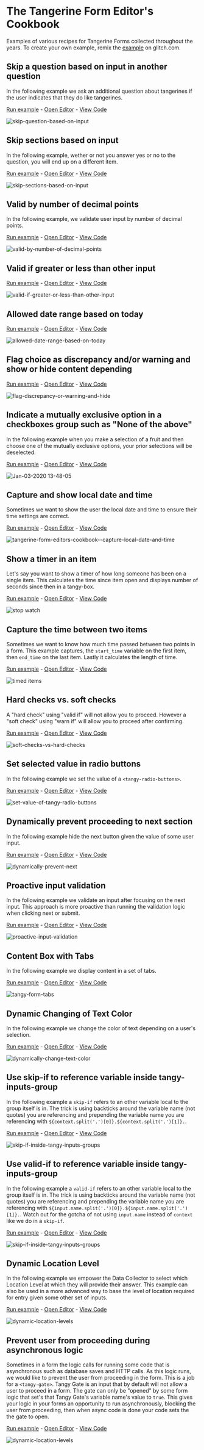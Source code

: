 # The Tangerine Form Editor's Cookbook
Examples of various recipes for Tangerine Forms collected throughout the years. To create your own example, remix the [example](https://glitch.com/edit/#!/remix/tangy-form-example-template) on glitch.com.

## Skip a question based on input in another question
In the following example we ask an additional question about tangerines if the user indicates that they do like tangerines.

[Run example](https://skip-question-based-on-input.glitch.me/) - [Open Editor](https://skip-question-based-on-input.glitch.me/#edit) - [View Code](https://glitch.com/edit/#!/skip-question-based-on-input)

![skip-question-based-on-input](./skip-question-based-on-input.gif)

## Skip sections based on input
In the following example, wether or not you answer yes or no to the question, you will end up on a different item.

[Run example](https://skip-sections-based-on-input.glitch.me/) - [Open Editor](https://skip-sections-based-on-input.glitch.me/#edit) - [View Code](https://glitch.com/edit/#!/skip-sections-based-on-input)

![skip-sections-based-on-input](./skip-sections-based-on-input.gif)

## Valid by number of decimal points
In the following example, we validate user input by number of decimal points.

[Run example](https://valid-by-number-of-decimal-points.glitch.me/) - [Open Editor](https://valid-by-number-of-decimal-points.glitch.me/#edit) - [View Code](https://glitch.com/edit/#!/valid-by-number-of-decimal-points)

![valid-by-number-of-decimal-points](valid-by-number-of-decimal-points.gif)

## Valid if greater or less than other input
[Run example](https://valid-if-greater-or-less-than-other-input.glitch.me/) - [Open Editor](https://valid-if-greater-or-less-than-other-input.glitch.me/#edit) - [View Code](https://glitch.com/edit/#!/valid-if-greater-or-less-than-other-input)

![valid-if-greater-or-less-than-other-input](valid-if-greater-or-less-than-other-input.gif)

## Allowed date range based on today
[Run example](https://allowed-date-range-based-on-today.glitch.me/) - [Open Editor](https://allowed-date-range-based-on-today.glitch.me/#edit) - [View Code](https://glitch.com/edit/#!/allowed-date-range-based-on-today)

![allowed-date-range-based-on-today](allowed-date-range-based-on-today.gif)

## Flag choice as discrepancy and/or warning and show or hide content depending
[Run example](https://flag-discrepancy-or-warning-and-hide.glitch.me/) - [Open Editor](https://flag-discrepancy-or-warning-and-hide.glitch.me/#edit) - [View Code](https://glitch.com/edit/#!/flag-discrepancy-or-warning-and-hide)

![flag-discrepancy-or-warning-and-hide](flag-discrepancy-or-warning-and-hide.gif)

## Indicate a mutually exclusive option in a checkboxes group such as "None of the above"
In the following example when you make a selection of a fruit and then choose one of the mutually exclusive options, your prior selections will be deselected.

[Run example](https://mutually-exclusive-checkbox-options.glitch.me/) - [Open Editor](https://mutually-exclusive-checkbox-options.glitch.me/#edit) - [View Code](https://glitch.com/edit/#!/mutually-exclusive-checkbox-options?path=index.html)

![Jan-03-2020 13-48-05](https://user-images.githubusercontent.com/156575/71742567-37efed00-2e30-11ea-999c-9afe2e0b9492.gif)

## Capture and show local date and time
Sometimes we want to show the user the local date and time to ensure their time settings are correct. 

[Run example](https://capture-local-date-and-time.glitch.me/) - [Open Editor](https://capture-local-date-and-time.glitch.me/#edit) - [View Code](https://glitch.com/edit/#!/capture-local-date-and-time)

![tangerine-form-editors-cookbook--capture-local-date-and-time](./tangerine-form-editors-cookbook--capture-local-date-and-time.png)

## Show a timer in an item
Let's say you want to show a timer of how long someone has been on a single item. This calculates the time since item open and displays number of seconds since then in a tangy-box.

[Run example](https://show-a-timer-in-an-item.glitch.me/) - [Open Editor](https://show-a-timer-in-an-item.glitch.me/#edit) - [View Code](https://glitch.com/edit/#!/show-a-timer-in-an-item)

![stop watch](./tangerine-form-editors-cookbook--stop-watch.gif)

## Capture the time between two items
Sometimes we want to know how much time passed between two points in a form. This example captures, the `start_time` variable on the first item, then `end_time` on the last item. Lastly it calculates the length of time.

[Run example](https://capture-the-time-between-two-items.glitch.me/) - [Open Editor](https://capture-the-time-between-two-items.glitch.me/#edit) - [View Code](https://glitch.com/edit/#!/capture-the-time-between-two-items?path=index.html)

![timed items](tangerine-form-editors-cookbook--timed-items.gif)


## Hard checks vs. soft checks
A "hard check" using "valid if" will not allow you to proceed. However a "soft check" using "warn if" will allow you to proceed after confirming.

[Run example](https://soft-checks-vs-hard-checks.glitch.me/) - [Open Editor](https://soft-checks-vs-hard-checks.glitch.me/#edit) - [View Code](https://glitch.com/edit/#!/soft-checks-vs-hard-checks)

![soft-checks-vs-hard-checks](./soft-checks-vs-hard-checks.gif)


## Set selected value in radio buttons
In the following example we set the value of a `<tangy-radio-buttons>`.

[Run example](https://set-value-of-tangy-radio-buttons.glitch.me/) - [Open Editor](https://set-value-of-tangy-radio-buttons.glitch.me/#edit) - [View Code](https://glitch.com/edit/#!/set-value-of-tangy-radio-buttons)

![set-value-of-tangy-radio-buttons](./set-value-of-tangy-radio-buttons.png)


## Dynamically prevent proceeding to next section
In the following example hide the next button given the value of some user input.

[Run example](https://dynamically-prevent-next.glitch.me/) - [Open Editor](https://dynamically-prevent-next.glitch.me/#edit) - [View Code](https://glitch.com/edit/#!/dynamically-prevent-next)

![dynamically-prevent-next](./dynamically-prevent-next.gif)

## Proactive input validation 
In the following example we validate an input after focusing on the next input. This approach is more proactive than running the validation logic when clicking next or submit. 

[Run example](https://proactive-input-validation.glitch.me/) - [Open Editor](https://proactive-input-validation.glitch.me/#edit) - [View Code](https://glitch.com/edit/#!/proactive-input-validation)

![proactive-input-validation](./proactive-input-validation.gif)

## Content Box with Tabs 
In the following example we display content in a set of tabs.  

[Run example](https://tangy-form-tabs.glitch.me/) - [Open Editor](https://tangy-form-tabs.glitch.me/#edit) - [View Code](https://glitch.com/edit/#!/tangy-form-tabs)

![tangy-form-tabs](./tangy-form-tabs.gif)

## Dynamic Changing of Text Color 
In the following example we change the color of text depending on a user's selection.  

[Run example](https://dynamically-change-text-color.glitch.me/) - [Open Editor](https://dynamically-change-text-color.glitch.me/#edit) - [View Code](https://glitch.com/edit/#!/dynamically-change-text-color)

![dynamically-change-text-color](./dynamically-change-text-color.gif)

## Use skip-if to reference variable inside tangy-inputs-group
In the following example a `skip-if` refers to an other variable local to the group itself is in. The trick is using backticks around the variable name (not quotes) you are referencing and prepending the variable name you are referencing with `${context.split('.')[0]}.${context.split('.')[1]}.`.  

[Run example](https://skip-if-inside-tangy-inputs-groups.glitch.me/) - [Open Editor](https://skip-if-inside-tangy-inputs-groups.glitch.me/#edit) - [View Code](https://glitch.com/edit/#!/skip-if-inside-tangy-inputs-groups)

![skip-if-inside-tangy-inputs-groups](./skip-if-inside-tangy-inputs-groups.gif)

## Use valid-if to reference variable inside tangy-inputs-group
In the following example a `valid-if` refers to an other variable local to the group itself is in. The trick is using backticks around the variable name (not quotes) you are referencing and prepending the variable name you are referencing with `${input.name.split('.')[0]}.${input.name.split('.')[1]}.`.  Watch out for the gotcha of not using `input.name` instead of `context` like we do in a `skip-if`.

[Run example](https://valid-if-inside-tangy-inputs-groups.glitch.me/) - [Open Editor](https://valid-if-inside-tangy-inputs-groups.glitch.me/#edit) - [View Code](https://glitch.com/edit/#!/valid-if-inside-tangy-inputs-groups)

![skip-if-inside-tangy-inputs-groups](./valid-if-inside-tangy-inputs-groups.gif)

## Dynamic Location Level
In the following example we empower the Data Collector to select which Location Level at which they will provide their answer. This example can also be used in a more advanced way to base the level of location required for entry given some other set of inputs.

[Run example](https://dynamic-location-levels.glitch.me/) - [Open Editor](https://dynamic-location-levels.glitch.me/#edit) - [View Code](https://glitch.com/edit/#!/dynamic-location-levels)

![dynamic-location-levels](./dynamic-location-levels.gif)

## Prevent user from proceeding during asynchronous logic
Sometimes in a form the logic calls for running some code that is asynchronous such as database saves and HTTP calls. As this logic runs, we would like to prevent the user from proceeding in the form. This is a job for a `<tangy-gate>`. Tangy Gate is an input that by default will not allow a user to proceed in a form. The gate can only be "opened" by some form logic that set's that Tangy Gate's variable name's value to `true`. This gives your logic in your forms an opportunity to run asynchronously, blocking the user from proceeding, then when async code is done your code sets the the gate to open.

[Run example](https://tangy-gate-example.glitch.me/) - [Open Editor](https://tangy-gate-example.glitch.me/#edit) - [View Code](https://glitch.com/edit/#!/tangy-gate-example)

![dynamic-location-levels](./dynamic-location-levels.gif)

